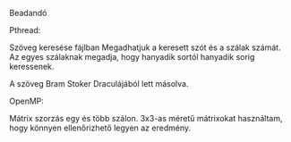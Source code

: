 Beadandó


Pthread:


Szöveg keresése fájlban
Megadhatjuk a keresett szót és a szálak számát.
Az egyes szálaknak megadja, hogy hanyadik sortól hanyadik sorig keressenek.

A szöveg Bram Stoker Draculájából lett másolva.


OpenMP:


Mátrix szorzás egy és több szálon.
3x3-as méretű mátrixokat használtam, hogy könnyen ellenőrizhető legyen az eredmény.
